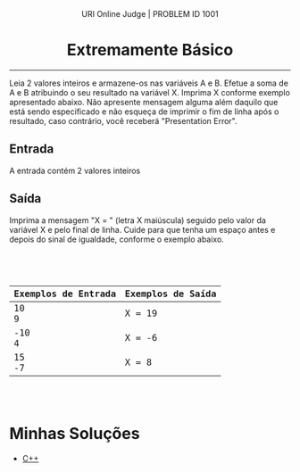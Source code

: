 <center>
  URI Online Judge | PROBLEM ID 1001
  <h1>Extremamente Básico</h1>
</center><hr>

<p>
  Leia 2 valores inteiros e armazene-os nas variáveis A e B. Efetue a soma de A e B atribuindo o seu resultado na variável X. Imprima X conforme exemplo apresentado abaixo. Não apresente mensagem alguma além daquilo que está sendo especificado e não esqueça de imprimir o fim de linha após o resultado, caso contrário, você receberá "Presentation Error".
</p>

<h2>Entrada</h2>
<p>A entrada contém 2 valores inteiros</p>

<h2>Saída</h2>
<p>
  Imprima a mensagem "X = " (letra X maiúscula) seguido pelo valor da variável X e pelo final de linha. Cuide para que tenha um espaço antes e depois do sinal de igualdade, conforme o exemplo abaixo.
</p><br>

<code>
  <table width="100%">
    <thead>
      <th>Exemplos de Entrada</th>
      <th>Exemplos de Saída</th>
    </thead>
    <tbody>
      <tr>
        <td>10<br>9</td>
        <td>X = 19</td>
      </tr>
      <tr>
        <td>-10<br>4</td>
        <td>X = -6</td>
      </tr>
      <tr>
        <td>15<br>-7</td>
        <td>X = 8</td>
      </tr>
    </tbody>
  </table>
</code>

<br>
<h1>Minhas Soluções</h1>
<ul>
  <li><a href="./Main.cpp">C++</a></li>
</ul>